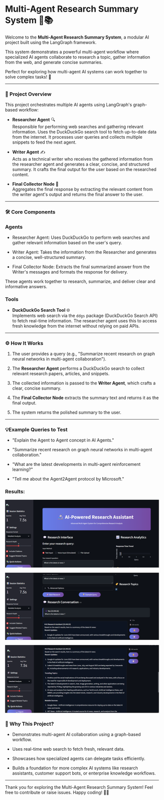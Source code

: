 # Multi-Agent Research Summary System 🤖📚

Welcome to the **Multi-Agent Research Summary System**, a modular AI project built using the LangGraph framework. 

This system demonstrates a powerful multi-agent workflow where specialized AI agents collaborate to research a topic, gather information from the web, and generate concise summaries. 

Perfect for exploring how multi-agent AI systems can work together to solve complex tasks! 🚀

---

### 🧩 Project Overview

This project orchestrates multiple AI agents using LangGraph's graph-based workflow:

- **Researcher Agent** 🔍  
  Responsible for performing web searches and gathering relevant information. Uses the DuckDuckGo search tool to fetch up-to-date data from the internet. It processes user queries and collects multiple snippets to feed the next agent.

- **Writer Agent** ✍️  
  Acts as a technical writer who receives the gathered information from the researcher agent and generates a clear, concise, and structured summary. It crafts the final output for the user based on the researched content.

- **Final Collector Node** 🧾  
  Aggregates the final response by extracting the relevant content from the writer agent's output and returns the final answer to the user.

---

### 🛠️ Core Components

### Agents

- Researcher Agent: Uses DuckDuckGo to perform web searches and gather relevant information based on the user's query.

- Writer Agent: Takes the information from the Researcher and generates a concise, well-structured summary.

- Final Collector Node: Extracts the final summarized answer from the Writer's messages and formats the response for delivery.

These agents work together to research, summarize, and deliver clear and informative answers.

### Tools

- **DuckDuckGo Search Tool** 🌐  
  Implements web search via the `ddgs` package (DuckDuckGo Search API) to fetch real-time information. The researcher agent uses this to access fresh knowledge from the internet without relying on paid APIs.

---

### ⚙️ How It Works

1. The user provides a query (e.g., "Summarize recent research on graph neural networks in multi-agent collaboration").

2. The **Researcher Agent** performs a DuckDuckGo search to collect relevant research papers, articles, and snippets.

3. The collected information is passed to the **Writer Agent**, which crafts a clear, concise summary.

4. The **Final Collector Node** extracts the summary text and returns it as the final output.

5. The system returns the polished summary to the user.

---

### 💡Example Queries to Test

- "Explain the Agent to Agent concept in AI Agents."

- "Summarize recent research on graph neural networks in multi-agent collaboration."

- "What are the latest developments in multi-agent reinforcement learning?"

- "Tell me about the Agent2Agent protocol by Microsoft."

### Results:
![Screenshot 1](results/st1.png)

![Screenshot 2](results/st2.png)

![Screenshot 3](results/st3.png)

### 🎯 Why This Project?

- Demonstrates multi-agent AI collaboration using a graph-based workflow.

- Uses real-time web search to fetch fresh, relevant data.

- Showcases how specialized agents can delegate tasks efficiently.

- Builds a foundation for more complex AI systems like research assistants, customer support bots, or enterprise knowledge workflows.

---

Thank you for exploring the Multi-Agent Research Summary System! Feel free to contribute or raise issues. Happy coding! 🚀✨
